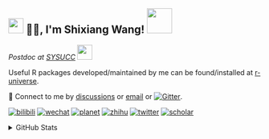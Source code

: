 
<h2><img src="https://emojis.slackmojis.com/emojis/images/1531849430/4246/blob-sunglasses.gif?1531849430" width="30"/> 🙏🏻, I'm Shixiang Wang! <img src="https://media.giphy.com/media/12oufCB0MyZ1Go/giphy.gif" width="50"></h2>

<p><em>Postdoc at <a href="https://sysucc.org.cn/">SYSUCC</a> <img src="https://media.giphy.com/media/WUlplcMpOCEmTGBtBW/giphy.gif" width="30"> 
</em></p>

Useful R packages developed/maintained by me can be found/installed at [r-universe](https://shixiangwang.r-universe.dev/).

💬 Connect to me by
[discussions](https://github.com/ShixiangWang/self-study/discussions) or [email](mailto:w_shixiang@163.com) or [![Gitter](https://badges.gitter.im/ShixiangWang/community.svg)](https://gitter.im/ShixiangWang/community?utm_source=badge&utm_medium=badge&utm_campaign=pr-badge). 

[![bilibili](https://img.shields.io/badge/王诗翔-B站-yellow)](https://space.bilibili.com/11553374) [![wechat](https://img.shields.io/badge/王诗翔-微信公众号-important)](https://shixiangwang.github.io/home/logo/qrcode.jpg) [![planet](https://img.shields.io/badge/王诗翔-知识星球-blueviolet)](https://t.zsxq.com/rBqbIei)  [![zhihu](https://img.shields.io/badge/王诗翔-知乎-blue)](https://www.zhihu.com/people/shixiangwang) [![twitter](https://img.shields.io/badge/WangShxiang-twitter-ff69b4)](https://twitter.com/WangShxiang) [![scholar](https://img.shields.io/badge/ShixiangWang-Scholar-00ffff)](https://scholar.google.com/citations?user=FvNp0NkAAAAJ) 

<details>
 
<summary>GitHub Stats</summary>


<!--START_SECTION:waka-->
**🐱 My GitHub Data** 

> 🏆 1,176 Contributions in the Year 2022
 > 
> 📦 3.9 MB Used in GitHub's Storage 
 > 
> 🚫 Not Opted to Hire
 > 
> 📜 78 Public Repositories 
 > 
> 🔑 17 Private Repositories  
 > 
**I'm an Early 🐤** 

```text
🌞 Morning    362 commits    ███░░░░░░░░░░░░░░░░░░░░░░   14.93% 
🌆 Daytime    934 commits    █████████░░░░░░░░░░░░░░░░   38.53% 
🌃 Evening    955 commits    █████████░░░░░░░░░░░░░░░░   39.4% 
🌙 Night      173 commits    █░░░░░░░░░░░░░░░░░░░░░░░░   7.14%

```
📅 **I'm Most Productive on Friday** 

```text
Monday       368 commits    ███░░░░░░░░░░░░░░░░░░░░░░   15.18% 
Tuesday      401 commits    ████░░░░░░░░░░░░░░░░░░░░░   16.54% 
Wednesday    397 commits    ████░░░░░░░░░░░░░░░░░░░░░   16.38% 
Thursday     366 commits    ███░░░░░░░░░░░░░░░░░░░░░░   15.1% 
Friday       424 commits    ████░░░░░░░░░░░░░░░░░░░░░   17.49% 
Saturday     200 commits    ██░░░░░░░░░░░░░░░░░░░░░░░   8.25% 
Sunday       268 commits    ██░░░░░░░░░░░░░░░░░░░░░░░   11.06%

```


**I Mostly Code in R** 

```text
R                        52 repos            ██████████████░░░░░░░░░░░   57.78% 
HTML                     10 repos            ██░░░░░░░░░░░░░░░░░░░░░░░   11.11% 
Shell                    5 repos             █░░░░░░░░░░░░░░░░░░░░░░░░   5.56% 
Go                       5 repos             █░░░░░░░░░░░░░░░░░░░░░░░░   5.56% 
JavaScript               5 repos             █░░░░░░░░░░░░░░░░░░░░░░░░   5.56%

```



 Last Updated on 25/07/2022 04:02:06 UTC
<!--END_SECTION:waka-->

> These Readme stats are generated using github action [awesome-readme-stats](https://github.com/anmol098/waka-readme-stats)

-----

**NOTE: Top languages does not indicate my skill level or anything like that. It is just a metric of which languages have been hosted by me on GitHub based on the usage across repositories.**

</details>
